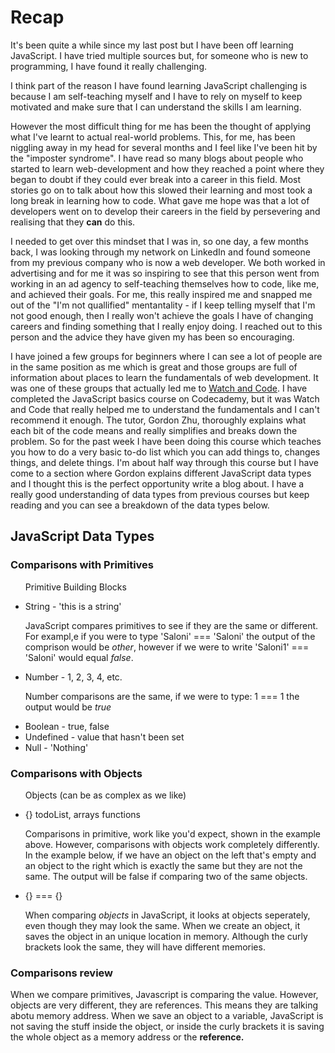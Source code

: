 <html>
<head>
	<title>JavaScript Fundamentals</title>
</head>
<body>
<h1>Recap</h1>
	<p>It's been quite a while since my last post but I have been off learning JavaScript. I have tried multiple sources but, for someone who is new to programming, I have found it really challenging.</p>  
	<p> I think part of the reason I have found learning JavaScript challenging is because I am self-teaching myself and I have to rely on myself to keep motivated and make sure that I can understand the skills I am learning.</p>
	<p> However the most difficult thing for me has been the thought of applying what I've learnt to actual real-world problems. This, for me, has been niggling away in my head for several months and I feel like I've been hit by the "imposter syndrome". I have read so many blogs about people who started to learn web-development and how they reached a point where they began to doubt if they could ever break into a career in this field. Most stories go on to talk about how this slowed their learning and most took a long break in learning how to code. What gave me hope was that a lot of developers went on to develop their careers in the field by persevering and realising that they <strong>can</strong> do this.</p>
 	<p>I needed to get over this mindset that I was in, so one day, a few months back, I was looking through my network on LinkedIn and found someone from my previous company who is now a web developer. We both worked in advertising and for me it was so inspiring to see that this person went from working in an ad agency to self-teaching themselves how to code, like me, and achieved their goals. For me, this really inspired me and snapped me out of the "I'm not quallified" mentantality - if I keep telling myself that I'm not good enough, then I really won't achieve the goals I have of changing careers and finding something that I really enjoy doing. I reached out to this person and the advice they have given my has been so encouraging.</p>
 	<p>I have joined a few groups for beginners where I can see a lot of people are in the same position as me which is great and those groups are full of information about places to learn the fundamentals of web development. It was one of these groups that actually led me to <a href="https://watchandcode.com/">Watch and Code</a>. I have completed the JavaScript basics course on Codecademy, but it was Watch and Code that really helped me to understand the fundamentals and I can't recommend it enough. The tutor, Gordon Zhu, thoroughly explains what each bit of the code means and really simplifies and breaks down the problem. So for the past week I have been doing this course which teaches you how to do a very basic to-do list which you can add things to, changes things, and delete things. I'm about half way through this course but I have come to a section where Gordon explains different JavaScript data types and I thought this is the perfect opportunity write a blog about. I have a really good understanding of data types from previous courses but keep reading and you can see a breakdown of the data types below.</p>
<h2>JavaScript Data Types</h2>
<h3> Comparisons with Primitives</h3>
<ul>
	<p>Primitive Building Blocks</p>
	<li>String - 'this is a string'</li>
	<p>JavaScript compares primitives to see if they are the same or different. For exampl,e if you were to type 'Saloni' === 'Saloni' the output of the comprison would be <em>other</em>, however if we were to write 'Saloni1' === 'Saloni' would equal <em>false</em>.</p>
	<li>Number - 1, 2, 3, 4, etc.</li>
	<p>Number comparisons are the same, if we were to type:  1 === 1 the output would be <em>true</em></p>  
	<li>Boolean - true, false</li>
	<li>Undefined - value that hasn't been set</li>
	<li>Null - 'Nothing'</li>
</ul>
<h3>Comparisons with Objects</h3>
<ul>
	<p>Objects (can be as complex as we like)</p>
	<li>{} todoList, arrays functions</li>
	<p>Comparisons in primitive, work like you'd expect, shown in the example above. However, comparisons with objects work completely differently. In the example below, if we have an object on the left that's empty and an object to the right which is exactly the same but they are not the same. The output will be false if comparing two of the same objects.</p>
	<li>{} === {}</li>
	<p>When comparing <em>objects</em> in JavaScript, it looks at objects seperately, even though they may look the same. When we create an object, it saves the object in an unique location in memory. Although the curly brackets look the same, they will have different memories.</p>
</ul>
<h3>Comparisons review</h3>
<p>When we compare primitives, Javascript is comparing the value. However, objects are very different, they are references. This means they are talking abotu memory address. When we save an object to a variable, JavaScript is not saving the stuff inside the object, or inside the curly brackets it is saving the whole object as a memory address or the <strong>reference.</strong></p>
</body>
</html>
